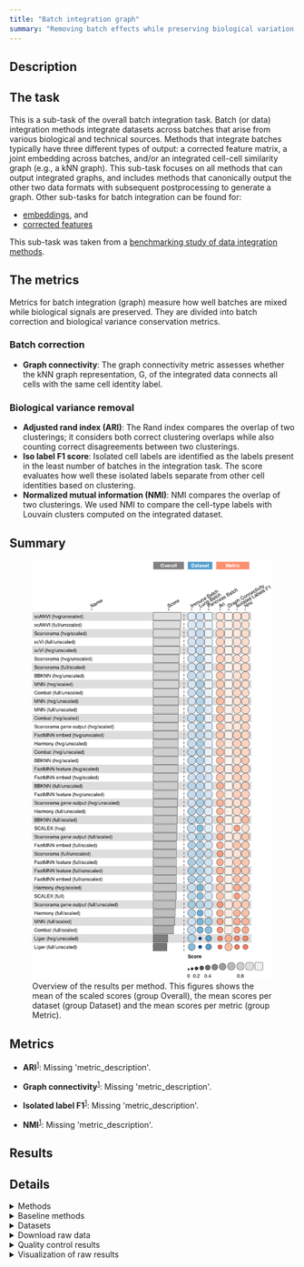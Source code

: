 ```yaml
---
title: "Batch integration graph"
summary: "Removing batch effects while preserving biological variation (graph output)"
---
```


<script src="index_files/libs/htmlwidgets-1.5.4/htmlwidgets.js"></script>
<link href="index_files/libs/datatables-css-0.0.0/datatables-crosstalk.css" rel="stylesheet" />
<script src="index_files/libs/datatables-binding-0.25/datatables.js"></script>
<script src="index_files/libs/jquery-3.6.0/jquery-3.6.0.min.js"></script>
<link href="index_files/libs/dt-core-1.11.3/css/jquery.dataTables.min.css" rel="stylesheet" />
<link href="index_files/libs/dt-core-1.11.3/css/jquery.dataTables.extra.css" rel="stylesheet" />
<script src="index_files/libs/dt-core-1.11.3/js/jquery.dataTables.min.js"></script>
<link href="index_files/libs/dt-ext-select-1.11.3/css/select.dataTables.min.css" rel="stylesheet" />
<script src="index_files/libs/dt-ext-select-1.11.3/js/dataTables.select.min.js"></script>
<link href="index_files/libs/dt-ext-searchpanes-1.11.3/css/searchPanes.dataTables.min.css" rel="stylesheet" />
<script src="index_files/libs/dt-ext-searchpanes-1.11.3/js/dataTables.searchPanes.min.js"></script>
<script src="index_files/libs/jszip-1.11.3/jszip.min.js"></script>
<link href="index_files/libs/dt-ext-buttons-1.11.3/css/buttons.dataTables.min.css" rel="stylesheet" />
<script src="index_files/libs/dt-ext-buttons-1.11.3/js/dataTables.buttons.min.js"></script>
<script src="index_files/libs/dt-ext-buttons-1.11.3/js/buttons.html5.min.js"></script>
<script src="index_files/libs/dt-ext-buttons-1.11.3/js/buttons.colVis.min.js"></script>
<script src="index_files/libs/dt-ext-buttons-1.11.3/js/buttons.print.min.js"></script>
<link href="index_files/libs/crosstalk-1.2.0/css/crosstalk.min.css" rel="stylesheet" />
<script src="index_files/libs/crosstalk-1.2.0/js/crosstalk.min.js"></script>
<script src="index_files/libs/kePrint-0.0.1/kePrint.js"></script>
<link href="index_files/libs/lightable-0.0.1/lightable.css" rel="stylesheet" />


## Description

<!--- TODO: add links --->

## The task

This is a sub-task of the overall batch integration task. Batch (or data) integration
methods integrate datasets across batches that arise from various biological and
technical sources. Methods that integrate batches typically have three different types
of output: a corrected feature matrix, a joint embedding across batches, and/or an
integrated cell-cell similarity graph (e.g., a kNN graph). This sub-task focuses on all
methods that can output integrated graphs, and includes methods that canonically output
the other two data formats with subsequent postprocessing to generate a graph. Other
sub-tasks for batch integration can be found for:

-   [embeddings](../batch_integration_embed/), and
-   [corrected features](../batch_integration_feature/)

This sub-task was taken from a [benchmarking study of data integration
methods](https://openproblems.bio/bibliography#luecken2022benchmarking).

## The metrics

Metrics for batch integration (graph) measure how well batches are mixed while
biological signals are preserved. They are divided into batch correction and biological
variance conservation metrics.

### Batch correction

-   **Graph connectivity**: The graph connectivity metric assesses whether the kNN graph
    representation, G, of the integrated data connects all cells with the same cell identity
    label.

### Biological variance removal

-   **Adjusted rand index (ARI)**: The Rand index compares the overlap of two clusterings;
    it considers both correct clustering overlaps while also counting correct disagreements
    between two clusterings.
-   **Iso label F1 score**: Isolated cell labels are identified as the labels present in
    the least number of batches in the integration task. The score evaluates how well these
    isolated labels separate from other cell identities based on clustering.
-   **Normalized mutual information (NMI)**: NMI compares the overlap of two clusterings.
    We used NMI to compare the cell-type labels with Louvain clusters computed on the
    integrated dataset.

## Summary

<figure>
<img src="index.markdown_strict_files/figure-markdown_strict/summary-1.png" width="745" alt="Overview of the results per method. This figures shows the mean of the scaled scores (group Overall), the mean scores per dataset (group Dataset) and the mean scores per metric (group Metric)." />
<figcaption aria-hidden="true">Overview of the results per method. This figures shows the mean of the scaled scores (group Overall), the mean scores per dataset (group Dataset) and the mean scores per metric (group Metric).</figcaption>
</figure>

## Metrics

-   **ARI**<sup><a href="/bibliography#luecken2022benchmarking" target="_blank">1</a></sup>: Missing 'metric_description'.

<!-- -->

-   **Graph connectivity**<sup><a href="/bibliography#luecken2022benchmarking" target="_blank">1</a></sup>: Missing 'metric_description'.

<!-- -->

-   **Isolated label F1**<sup><a href="/bibliography#luecken2022benchmarking" target="_blank">1</a></sup>: Missing 'metric_description'.

<!-- -->

-   **NMI**<sup><a href="/bibliography#luecken2022benchmarking" target="_blank">1</a></sup>: Missing 'metric_description'.

## Results

<div id="htmlwidget-3da827c32dd52273e7a1" style="width:100%;height:auto;" class="datatables html-widget"></div>
<script type="application/json" data-for="htmlwidget-3da827c32dd52273e7a1">{"x":{"filter":"none","vertical":false,"extensions":["Select","SearchPanes","Buttons"],"caption":"<caption>Results table of the scores per method, dataset and metric (after scaling). Use the filters to make a custom subselection of methods and datasets. The \"Overall mean\" dataset is the mean value across all datasets.<\/caption>","data":[["Scanorama (hvg/unscaled) <sup><a href=\"/bibliography#hie2019efficient\" target=\"_blank\">2<\/a><\/sup>","scANVI (hvg/unscaled) <sup><a href=\"/bibliography#xu2021probabilistic\" target=\"_blank\">3<\/a><\/sup>","Scanorama (hvg/scaled) <sup><a href=\"/bibliography#hie2019efficient\" target=\"_blank\">2<\/a><\/sup>","Combat (hvg/scaled) <sup><a href=\"/bibliography#hansen2012removing\" target=\"_blank\">4<\/a><\/sup>","scANVI (full/unscaled) <sup><a href=\"/bibliography#xu2021probabilistic\" target=\"_blank\">3<\/a><\/sup>","MNN (hvg/scaled) <sup><a href=\"/bibliography#haghverdi2018batch\" target=\"_blank\">5<\/a><\/sup>","scVI (hvg/unscaled) <sup><a href=\"/bibliography#lopez2018deep\" target=\"_blank\">6<\/a><\/sup>","scVI (full/unscaled) <sup><a href=\"/bibliography#lopez2018deep\" target=\"_blank\">6<\/a><\/sup>","Harmony (hvg/unscaled) <sup><a href=\"/bibliography#korsunsky2019fast\" target=\"_blank\">7<\/a><\/sup>","Combat (hvg/unscaled) <sup><a href=\"/bibliography#hansen2012removing\" target=\"_blank\">4<\/a><\/sup>","Combat (full/unscaled) <sup><a href=\"/bibliography#hansen2012removing\" target=\"_blank\">4<\/a><\/sup>","BBKNN (hvg/scaled) <sup><a href=\"/bibliography#polanski2020bbknn\" target=\"_blank\">8<\/a><\/sup>","Scanorama (full/scaled) <sup><a href=\"/bibliography#hie2019efficient\" target=\"_blank\">2<\/a><\/sup>","BBKNN (hvg/unscaled) <sup><a href=\"/bibliography#polanski2020bbknn\" target=\"_blank\">8<\/a><\/sup>","MNN (hvg/unscaled) <sup><a href=\"/bibliography#haghverdi2018batch\" target=\"_blank\">5<\/a><\/sup>","SCALEX (hvg) <sup><a href=\"/bibliography#xiong2021online\" target=\"_blank\">9<\/a><\/sup>","scANVI (hvg/unscaled) <sup><a href=\"/bibliography#xu2021probabilistic\" target=\"_blank\">3<\/a><\/sup>","Harmony (full/unscaled) <sup><a href=\"/bibliography#korsunsky2019fast\" target=\"_blank\">7<\/a><\/sup>","BBKNN (full/unscaled) <sup><a href=\"/bibliography#polanski2020bbknn\" target=\"_blank\">8<\/a><\/sup>","FastMNN feature (hvg/scaled) <sup><a href=\"/bibliography#lun2019fastmnn\" target=\"_blank\">10<\/a><\/sup>","MNN (full/unscaled) <sup><a href=\"/bibliography#haghverdi2018batch\" target=\"_blank\">5<\/a><\/sup>","scANVI (hvg/unscaled) <sup><a href=\"/bibliography#xu2021probabilistic\" target=\"_blank\">3<\/a><\/sup>","Harmony (hvg/scaled) <sup><a href=\"/bibliography#korsunsky2019fast\" target=\"_blank\">7<\/a><\/sup>","BBKNN (full/scaled) <sup><a href=\"/bibliography#polanski2020bbknn\" target=\"_blank\">8<\/a><\/sup>","scANVI (full/unscaled) <sup><a href=\"/bibliography#xu2021probabilistic\" target=\"_blank\">3<\/a><\/sup>","Scanorama gene output (hvg/scaled) <sup><a href=\"/bibliography#hie2019efficient\" target=\"_blank\">2<\/a><\/sup>","Harmony (full/scaled) <sup><a href=\"/bibliography#korsunsky2019fast\" target=\"_blank\">7<\/a><\/sup>","scANVI (full/unscaled) <sup><a href=\"/bibliography#xu2021probabilistic\" target=\"_blank\">3<\/a><\/sup>","FastMNN embed (hvg/unscaled) <sup><a href=\"/bibliography#lun2019fastmnn\" target=\"_blank\">10<\/a><\/sup>","Scanorama (hvg/scaled) <sup><a href=\"/bibliography#hie2019efficient\" target=\"_blank\">2<\/a><\/sup>","SCALEX (full) <sup><a href=\"/bibliography#xiong2021online\" target=\"_blank\">9<\/a><\/sup>","FastMNN embed (full/scaled) <sup><a href=\"/bibliography#lun2019fastmnn\" target=\"_blank\">10<\/a><\/sup>","scVI (full/unscaled) <sup><a href=\"/bibliography#lopez2018deep\" target=\"_blank\">6<\/a><\/sup>","scVI (hvg/unscaled) <sup><a href=\"/bibliography#lopez2018deep\" target=\"_blank\">6<\/a><\/sup>","scANVI (hvg/unscaled) <sup><a href=\"/bibliography#xu2021probabilistic\" target=\"_blank\">3<\/a><\/sup>","scVI (hvg/unscaled) <sup><a href=\"/bibliography#lopez2018deep\" target=\"_blank\">6<\/a><\/sup>","Scanorama (hvg/scaled) <sup><a href=\"/bibliography#hie2019efficient\" target=\"_blank\">2<\/a><\/sup>","FastMNN embed (hvg/scaled) <sup><a href=\"/bibliography#lun2019fastmnn\" target=\"_blank\">10<\/a><\/sup>","MNN (hvg/scaled) <sup><a href=\"/bibliography#haghverdi2018batch\" target=\"_blank\">5<\/a><\/sup>","FastMNN embed (full/unscaled) <sup><a href=\"/bibliography#lun2019fastmnn\" target=\"_blank\">10<\/a><\/sup>","FastMNN feature (hvg/unscaled) <sup><a href=\"/bibliography#lun2019fastmnn\" target=\"_blank\">10<\/a><\/sup>","Scanorama gene output (hvg/unscaled) <sup><a href=\"/bibliography#hie2019efficient\" target=\"_blank\">2<\/a><\/sup>","scANVI (full/unscaled) <sup><a href=\"/bibliography#xu2021probabilistic\" target=\"_blank\">3<\/a><\/sup>","FastMNN feature (full/unscaled) <sup><a href=\"/bibliography#lun2019fastmnn\" target=\"_blank\">10<\/a><\/sup>","scVI (full/unscaled) <sup><a href=\"/bibliography#lopez2018deep\" target=\"_blank\">6<\/a><\/sup>","MNN (full/unscaled) <sup><a href=\"/bibliography#haghverdi2018batch\" target=\"_blank\">5<\/a><\/sup>","Scanorama (full/scaled) <sup><a href=\"/bibliography#hie2019efficient\" target=\"_blank\">2<\/a><\/sup>","Scanorama gene output (hvg/scaled) <sup><a href=\"/bibliography#hie2019efficient\" target=\"_blank\">2<\/a><\/sup>","Scanorama (hvg/unscaled) <sup><a href=\"/bibliography#hie2019efficient\" target=\"_blank\">2<\/a><\/sup>","Scanorama (full/scaled) <sup><a href=\"/bibliography#hie2019efficient\" target=\"_blank\">2<\/a><\/sup>","BBKNN (hvg/unscaled) <sup><a href=\"/bibliography#polanski2020bbknn\" target=\"_blank\">8<\/a><\/sup>","MNN (hvg/scaled) <sup><a href=\"/bibliography#haghverdi2018batch\" target=\"_blank\">5<\/a><\/sup>","FastMNN feature (full/scaled) <sup><a href=\"/bibliography#lun2019fastmnn\" target=\"_blank\">10<\/a><\/sup>","Scanorama (hvg/unscaled) <sup><a href=\"/bibliography#hie2019efficient\" target=\"_blank\">2<\/a><\/sup>","MNN (hvg/unscaled) <sup><a href=\"/bibliography#haghverdi2018batch\" target=\"_blank\">5<\/a><\/sup>","Combat (full/unscaled) <sup><a href=\"/bibliography#hansen2012removing\" target=\"_blank\">4<\/a><\/sup>","MNN (hvg/unscaled) <sup><a href=\"/bibliography#haghverdi2018batch\" target=\"_blank\">5<\/a><\/sup>","Scanorama gene output (full/scaled) <sup><a href=\"/bibliography#hie2019efficient\" target=\"_blank\">2<\/a><\/sup>","MNN (full/scaled) <sup><a href=\"/bibliography#haghverdi2018batch\" target=\"_blank\">5<\/a><\/sup>","MNN (full/unscaled) <sup><a href=\"/bibliography#haghverdi2018batch\" target=\"_blank\">5<\/a><\/sup>","Combat (hvg/scaled) <sup><a href=\"/bibliography#hansen2012removing\" target=\"_blank\">4<\/a><\/sup>","Scanorama gene output (hvg/scaled) <sup><a href=\"/bibliography#hie2019efficient\" target=\"_blank\">2<\/a><\/sup>","Combat (full/unscaled) <sup><a href=\"/bibliography#hansen2012removing\" target=\"_blank\">4<\/a><\/sup>","FastMNN embed (hvg/unscaled) <sup><a href=\"/bibliography#lun2019fastmnn\" target=\"_blank\">10<\/a><\/sup>","Harmony (hvg/unscaled) <sup><a href=\"/bibliography#korsunsky2019fast\" target=\"_blank\">7<\/a><\/sup>","Scanorama gene output (hvg/unscaled) <sup><a href=\"/bibliography#hie2019efficient\" target=\"_blank\">2<\/a><\/sup>","Combat (hvg/unscaled) <sup><a href=\"/bibliography#hansen2012removing\" target=\"_blank\">4<\/a><\/sup>","BBKNN (hvg/scaled) <sup><a href=\"/bibliography#polanski2020bbknn\" target=\"_blank\">8<\/a><\/sup>","FastMNN feature (hvg/scaled) <sup><a href=\"/bibliography#lun2019fastmnn\" target=\"_blank\">10<\/a><\/sup>","FastMNN embed (hvg/scaled) <sup><a href=\"/bibliography#lun2019fastmnn\" target=\"_blank\">10<\/a><\/sup>","FastMNN embed (hvg/unscaled) <sup><a href=\"/bibliography#lun2019fastmnn\" target=\"_blank\">10<\/a><\/sup>","Scanorama (full/unscaled) <sup><a href=\"/bibliography#hie2019efficient\" target=\"_blank\">2<\/a><\/sup>","BBKNN (hvg/unscaled) <sup><a href=\"/bibliography#polanski2020bbknn\" target=\"_blank\">8<\/a><\/sup>","FastMNN embed (hvg/scaled) <sup><a href=\"/bibliography#lun2019fastmnn\" target=\"_blank\">10<\/a><\/sup>","BBKNN (full/unscaled) <sup><a href=\"/bibliography#polanski2020bbknn\" target=\"_blank\">8<\/a><\/sup>","FastMNN feature (hvg/unscaled) <sup><a href=\"/bibliography#lun2019fastmnn\" target=\"_blank\">10<\/a><\/sup>","Scanorama gene output (full/scaled) <sup><a href=\"/bibliography#hie2019efficient\" target=\"_blank\">2<\/a><\/sup>","SCALEX (hvg) <sup><a href=\"/bibliography#xiong2021online\" target=\"_blank\">9<\/a><\/sup>","BBKNN (hvg/unscaled) <sup><a href=\"/bibliography#polanski2020bbknn\" target=\"_blank\">8<\/a><\/sup>","scVI (full/unscaled) <sup><a href=\"/bibliography#lopez2018deep\" target=\"_blank\">6<\/a><\/sup>","Harmony (hvg/scaled) <sup><a href=\"/bibliography#korsunsky2019fast\" target=\"_blank\">7<\/a><\/sup>","Harmony (hvg/unscaled) <sup><a href=\"/bibliography#korsunsky2019fast\" target=\"_blank\">7<\/a><\/sup>","Combat (full/scaled) <sup><a href=\"/bibliography#hansen2012removing\" target=\"_blank\">4<\/a><\/sup>","Scanorama gene output (hvg/unscaled) <sup><a href=\"/bibliography#hie2019efficient\" target=\"_blank\">2<\/a><\/sup>","Scanorama gene output (full/unscaled) <sup><a href=\"/bibliography#hie2019efficient\" target=\"_blank\">2<\/a><\/sup>","Combat (hvg/scaled) <sup><a href=\"/bibliography#hansen2012removing\" target=\"_blank\">4<\/a><\/sup>","Harmony (full/unscaled) <sup><a href=\"/bibliography#korsunsky2019fast\" target=\"_blank\">7<\/a><\/sup>","Scanorama (hvg/scaled) <sup><a href=\"/bibliography#hie2019efficient\" target=\"_blank\">2<\/a><\/sup>","FastMNN feature (hvg/unscaled) <sup><a href=\"/bibliography#lun2019fastmnn\" target=\"_blank\">10<\/a><\/sup>","BBKNN (full/scaled) <sup><a href=\"/bibliography#polanski2020bbknn\" target=\"_blank\">8<\/a><\/sup>","scVI (hvg/unscaled) <sup><a href=\"/bibliography#lopez2018deep\" target=\"_blank\">6<\/a><\/sup>","SCALEX (hvg) <sup><a href=\"/bibliography#xiong2021online\" target=\"_blank\">9<\/a><\/sup>","Scanorama gene output (full/scaled) <sup><a href=\"/bibliography#hie2019efficient\" target=\"_blank\">2<\/a><\/sup>","Combat (hvg/unscaled) <sup><a href=\"/bibliography#hansen2012removing\" target=\"_blank\">4<\/a><\/sup>","FastMNN feature (hvg/scaled) <sup><a href=\"/bibliography#lun2019fastmnn\" target=\"_blank\">10<\/a><\/sup>","BBKNN (hvg/scaled) <sup><a href=\"/bibliography#polanski2020bbknn\" target=\"_blank\">8<\/a><\/sup>","FastMNN embed (hvg/unscaled) <sup><a href=\"/bibliography#lun2019fastmnn\" target=\"_blank\">10<\/a><\/sup>","FastMNN embed (hvg/scaled) <sup><a href=\"/bibliography#lun2019fastmnn\" target=\"_blank\">10<\/a><\/sup>","SCALEX (full) <sup><a href=\"/bibliography#xiong2021online\" target=\"_blank\">9<\/a><\/sup>","FastMNN feature (hvg/unscaled) <sup><a href=\"/bibliography#lun2019fastmnn\" target=\"_blank\">10<\/a><\/sup>","FastMNN feature (hvg/scaled) <sup><a href=\"/bibliography#lun2019fastmnn\" target=\"_blank\">10<\/a><\/sup>","FastMNN embed (full/scaled) <sup><a href=\"/bibliography#lun2019fastmnn\" target=\"_blank\">10<\/a><\/sup>","Scanorama (full/unscaled) <sup><a href=\"/bibliography#hie2019efficient\" target=\"_blank\">2<\/a><\/sup>","FastMNN feature (full/scaled) <sup><a href=\"/bibliography#lun2019fastmnn\" target=\"_blank\">10<\/a><\/sup>","BBKNN (full/unscaled) <sup><a href=\"/bibliography#polanski2020bbknn\" target=\"_blank\">8<\/a><\/sup>","FastMNN feature (full/unscaled) <sup><a href=\"/bibliography#lun2019fastmnn\" target=\"_blank\">10<\/a><\/sup>","FastMNN embed (full/unscaled) <sup><a href=\"/bibliography#lun2019fastmnn\" target=\"_blank\">10<\/a><\/sup>","Harmony (hvg/scaled) <sup><a href=\"/bibliography#korsunsky2019fast\" target=\"_blank\">7<\/a><\/sup>","BBKNN (full/scaled) <sup><a href=\"/bibliography#polanski2020bbknn\" target=\"_blank\">8<\/a><\/sup>","Scanorama (full/unscaled) <sup><a href=\"/bibliography#hie2019efficient\" target=\"_blank\">2<\/a><\/sup>","SCALEX (full) <sup><a href=\"/bibliography#xiong2021online\" target=\"_blank\">9<\/a><\/sup>","Scanorama (full/scaled) <sup><a href=\"/bibliography#hie2019efficient\" target=\"_blank\">2<\/a><\/sup>","BBKNN (full/unscaled) <sup><a href=\"/bibliography#polanski2020bbknn\" target=\"_blank\">8<\/a><\/sup>","Scanorama (hvg/unscaled) <sup><a href=\"/bibliography#hie2019efficient\" target=\"_blank\">2<\/a><\/sup>","MNN (hvg/unscaled) <sup><a href=\"/bibliography#haghverdi2018batch\" target=\"_blank\">5<\/a><\/sup>","Harmony (full/unscaled) <sup><a href=\"/bibliography#korsunsky2019fast\" target=\"_blank\">7<\/a><\/sup>","FastMNN feature (full/scaled) <sup><a href=\"/bibliography#lun2019fastmnn\" target=\"_blank\">10<\/a><\/sup>","BBKNN (hvg/scaled) <sup><a href=\"/bibliography#polanski2020bbknn\" target=\"_blank\">8<\/a><\/sup>","Scanorama gene output (full/unscaled) <sup><a href=\"/bibliography#hie2019efficient\" target=\"_blank\">2<\/a><\/sup>","MNN (full/unscaled) <sup><a href=\"/bibliography#haghverdi2018batch\" target=\"_blank\">5<\/a><\/sup>","Harmony (full/unscaled) <sup><a href=\"/bibliography#korsunsky2019fast\" target=\"_blank\">7<\/a><\/sup>","FastMNN feature (full/unscaled) <sup><a href=\"/bibliography#lun2019fastmnn\" target=\"_blank\">10<\/a><\/sup>","Combat (full/unscaled) <sup><a href=\"/bibliography#hansen2012removing\" target=\"_blank\">4<\/a><\/sup>","Liger (hvg/unscaled) <sup><a href=\"/bibliography#welch2019single\" target=\"_blank\">11<\/a><\/sup>","Scanorama gene output (hvg/scaled) <sup><a href=\"/bibliography#hie2019efficient\" target=\"_blank\">2<\/a><\/sup>","Harmony (full/scaled) <sup><a href=\"/bibliography#korsunsky2019fast\" target=\"_blank\">7<\/a><\/sup>","Scanorama gene output (full/unscaled) <sup><a href=\"/bibliography#hie2019efficient\" target=\"_blank\">2<\/a><\/sup>","Scanorama (full/unscaled) <sup><a href=\"/bibliography#hie2019efficient\" target=\"_blank\">2<\/a><\/sup>","Harmony (full/scaled) <sup><a href=\"/bibliography#korsunsky2019fast\" target=\"_blank\">7<\/a><\/sup>","Combat (hvg/unscaled) <sup><a href=\"/bibliography#hansen2012removing\" target=\"_blank\">4<\/a><\/sup>","Combat (hvg/scaled) <sup><a href=\"/bibliography#hansen2012removing\" target=\"_blank\">4<\/a><\/sup>","FastMNN embed (full/unscaled) <sup><a href=\"/bibliography#lun2019fastmnn\" target=\"_blank\">10<\/a><\/sup>","MNN (hvg/scaled) <sup><a href=\"/bibliography#haghverdi2018batch\" target=\"_blank\">5<\/a><\/sup>","FastMNN embed (full/scaled) <sup><a href=\"/bibliography#lun2019fastmnn\" target=\"_blank\">10<\/a><\/sup>","Scanorama gene output (hvg/unscaled) <sup><a href=\"/bibliography#hie2019efficient\" target=\"_blank\">2<\/a><\/sup>","FastMNN feature (full/scaled) <sup><a href=\"/bibliography#lun2019fastmnn\" target=\"_blank\">10<\/a><\/sup>","BBKNN (full/scaled) <sup><a href=\"/bibliography#polanski2020bbknn\" target=\"_blank\">8<\/a><\/sup>","Scanorama gene output (full/scaled) <sup><a href=\"/bibliography#hie2019efficient\" target=\"_blank\">2<\/a><\/sup>","Harmony (hvg/unscaled) <sup><a href=\"/bibliography#korsunsky2019fast\" target=\"_blank\">7<\/a><\/sup>","FastMNN embed (full/scaled) <sup><a href=\"/bibliography#lun2019fastmnn\" target=\"_blank\">10<\/a><\/sup>","MNN (full/scaled) <sup><a href=\"/bibliography#haghverdi2018batch\" target=\"_blank\">5<\/a><\/sup>","FastMNN embed (full/unscaled) <sup><a href=\"/bibliography#lun2019fastmnn\" target=\"_blank\">10<\/a><\/sup>","FastMNN feature (full/unscaled) <sup><a href=\"/bibliography#lun2019fastmnn\" target=\"_blank\">10<\/a><\/sup>","Scanorama gene output (full/unscaled) <sup><a href=\"/bibliography#hie2019efficient\" target=\"_blank\">2<\/a><\/sup>","MNN (full/scaled) <sup><a href=\"/bibliography#haghverdi2018batch\" target=\"_blank\">5<\/a><\/sup>","Combat (full/scaled) <sup><a href=\"/bibliography#hansen2012removing\" target=\"_blank\">4<\/a><\/sup>","Combat (full/scaled) <sup><a href=\"/bibliography#hansen2012removing\" target=\"_blank\">4<\/a><\/sup>","Liger (full/unscaled) <sup><a href=\"/bibliography#welch2019single\" target=\"_blank\">11<\/a><\/sup>","SCALEX (hvg) <sup><a href=\"/bibliography#xiong2021online\" target=\"_blank\">9<\/a><\/sup>","SCALEX (full) <sup><a href=\"/bibliography#xiong2021online\" target=\"_blank\">9<\/a><\/sup>","MNN (full/scaled) <sup><a href=\"/bibliography#haghverdi2018batch\" target=\"_blank\">5<\/a><\/sup>","Harmony (hvg/scaled) <sup><a href=\"/bibliography#korsunsky2019fast\" target=\"_blank\">7<\/a><\/sup>","Combat (full/scaled) <sup><a href=\"/bibliography#hansen2012removing\" target=\"_blank\">4<\/a><\/sup>","Harmony (full/scaled) <sup><a href=\"/bibliography#korsunsky2019fast\" target=\"_blank\">7<\/a><\/sup>","Liger (hvg/unscaled) <sup><a href=\"/bibliography#welch2019single\" target=\"_blank\">11<\/a><\/sup>","Liger (full/unscaled) <sup><a href=\"/bibliography#welch2019single\" target=\"_blank\">11<\/a><\/sup>","Liger (hvg/unscaled) <sup><a href=\"/bibliography#welch2019single\" target=\"_blank\">11<\/a><\/sup>","Liger (full/unscaled) <sup><a href=\"/bibliography#welch2019single\" target=\"_blank\">11<\/a><\/sup>","Liger (full/unscaled) <sup><a href=\"/bibliography#welch2019single\" target=\"_blank\">11<\/a><\/sup>","Liger (hvg/unscaled) <sup><a href=\"/bibliography#welch2019single\" target=\"_blank\">11<\/a><\/sup>"],["Pancreas (by batch) <sup><a href=\"/bibliography#luecken2022benchmarking\" target=\"_blank\">1<\/a><\/sup>","Pancreas (by batch) <sup><a href=\"/bibliography#luecken2022benchmarking\" target=\"_blank\">1<\/a><\/sup>","Pancreas (by batch) <sup><a href=\"/bibliography#luecken2022benchmarking\" target=\"_blank\">1<\/a><\/sup>","Pancreas (by batch) <sup><a href=\"/bibliography#luecken2022benchmarking\" target=\"_blank\">1<\/a><\/sup>","Pancreas (by batch) <sup><a href=\"/bibliography#luecken2022benchmarking\" target=\"_blank\">1<\/a><\/sup>","Pancreas (by batch) <sup><a href=\"/bibliography#luecken2022benchmarking\" target=\"_blank\">1<\/a><\/sup>","Pancreas (by batch) <sup><a href=\"/bibliography#luecken2022benchmarking\" target=\"_blank\">1<\/a><\/sup>","Pancreas (by batch) <sup><a href=\"/bibliography#luecken2022benchmarking\" target=\"_blank\">1<\/a><\/sup>","Pancreas (by batch) <sup><a href=\"/bibliography#luecken2022benchmarking\" target=\"_blank\">1<\/a><\/sup>","Pancreas (by batch) <sup><a href=\"/bibliography#luecken2022benchmarking\" target=\"_blank\">1<\/a><\/sup>","Pancreas (by batch) <sup><a href=\"/bibliography#luecken2022benchmarking\" target=\"_blank\">1<\/a><\/sup>","Pancreas (by batch) <sup><a href=\"/bibliography#luecken2022benchmarking\" target=\"_blank\">1<\/a><\/sup>","Pancreas (by batch) <sup><a href=\"/bibliography#luecken2022benchmarking\" target=\"_blank\">1<\/a><\/sup>","Pancreas (by batch) <sup><a href=\"/bibliography#luecken2022benchmarking\" target=\"_blank\">1<\/a><\/sup>","Pancreas (by batch) <sup><a href=\"/bibliography#luecken2022benchmarking\" target=\"_blank\">1<\/a><\/sup>","Pancreas (by batch) <sup><a href=\"/bibliography#luecken2022benchmarking\" target=\"_blank\">1<\/a><\/sup>","Overall mean","Pancreas (by batch) <sup><a href=\"/bibliography#luecken2022benchmarking\" target=\"_blank\">1<\/a><\/sup>","Pancreas (by batch) <sup><a href=\"/bibliography#luecken2022benchmarking\" target=\"_blank\">1<\/a><\/sup>","Pancreas (by batch) <sup><a href=\"/bibliography#luecken2022benchmarking\" target=\"_blank\">1<\/a><\/sup>","Pancreas (by batch) <sup><a href=\"/bibliography#luecken2022benchmarking\" target=\"_blank\">1<\/a><\/sup>","Immune (by batch) <sup><a href=\"/bibliography#luecken2022benchmarking\" target=\"_blank\">1<\/a><\/sup>","Pancreas (by batch) <sup><a href=\"/bibliography#luecken2022benchmarking\" target=\"_blank\">1<\/a><\/sup>","Pancreas (by batch) <sup><a href=\"/bibliography#luecken2022benchmarking\" target=\"_blank\">1<\/a><\/sup>","Overall mean","Pancreas (by batch) <sup><a href=\"/bibliography#luecken2022benchmarking\" target=\"_blank\">1<\/a><\/sup>","Pancreas (by batch) <sup><a href=\"/bibliography#luecken2022benchmarking\" target=\"_blank\">1<\/a><\/sup>","Immune (by batch) <sup><a href=\"/bibliography#luecken2022benchmarking\" target=\"_blank\">1<\/a><\/sup>","Pancreas (by batch) <sup><a href=\"/bibliography#luecken2022benchmarking\" target=\"_blank\">1<\/a><\/sup>","Overall mean","Pancreas (by batch) <sup><a href=\"/bibliography#luecken2022benchmarking\" target=\"_blank\">1<\/a><\/sup>","Pancreas (by batch) <sup><a href=\"/bibliography#luecken2022benchmarking\" target=\"_blank\">1<\/a><\/sup>","Overall mean","Overall mean","Lung (Viera Braga et al.) <sup><a href=\"/bibliography#luecken2022benchmarking\" target=\"_blank\">1<\/a><\/sup>","Immune (by batch) <sup><a href=\"/bibliography#luecken2022benchmarking\" target=\"_blank\">1<\/a><\/sup>","Immune (by batch) <sup><a href=\"/bibliography#luecken2022benchmarking\" target=\"_blank\">1<\/a><\/sup>","Pancreas (by batch) <sup><a href=\"/bibliography#luecken2022benchmarking\" target=\"_blank\">1<\/a><\/sup>","Immune (by batch) <sup><a href=\"/bibliography#luecken2022benchmarking\" target=\"_blank\">1<\/a><\/sup>","Pancreas (by batch) <sup><a href=\"/bibliography#luecken2022benchmarking\" target=\"_blank\">1<\/a><\/sup>","Pancreas (by batch) <sup><a href=\"/bibliography#luecken2022benchmarking\" target=\"_blank\">1<\/a><\/sup>","Pancreas (by batch) <sup><a href=\"/bibliography#luecken2022benchmarking\" target=\"_blank\">1<\/a><\/sup>","Lung (Viera Braga et al.) <sup><a href=\"/bibliography#luecken2022benchmarking\" target=\"_blank\">1<\/a><\/sup>","Pancreas (by batch) <sup><a href=\"/bibliography#luecken2022benchmarking\" target=\"_blank\">1<\/a><\/sup>","Immune (by batch) <sup><a href=\"/bibliography#luecken2022benchmarking\" target=\"_blank\">1<\/a><\/sup>","Immune (by batch) <sup><a href=\"/bibliography#luecken2022benchmarking\" target=\"_blank\">1<\/a><\/sup>","Immune (by batch) <sup><a href=\"/bibliography#luecken2022benchmarking\" target=\"_blank\">1<\/a><\/sup>","Immune (by batch) <sup><a href=\"/bibliography#luecken2022benchmarking\" target=\"_blank\">1<\/a><\/sup>","Overall mean","Overall mean","Overall mean","Overall mean","Pancreas (by batch) <sup><a href=\"/bibliography#luecken2022benchmarking\" target=\"_blank\">1<\/a><\/sup>","Immune (by batch) <sup><a href=\"/bibliography#luecken2022benchmarking\" target=\"_blank\">1<\/a><\/sup>","Immune (by batch) <sup><a href=\"/bibliography#luecken2022benchmarking\" target=\"_blank\">1<\/a><\/sup>","Overall mean","Overall mean","Pancreas (by batch) <sup><a href=\"/bibliography#luecken2022benchmarking\" target=\"_blank\">1<\/a><\/sup>","Immune (by batch) <sup><a href=\"/bibliography#luecken2022benchmarking\" target=\"_blank\">1<\/a><\/sup>","Overall mean","Overall mean","Overall mean","Immune (by batch) <sup><a href=\"/bibliography#luecken2022benchmarking\" target=\"_blank\">1<\/a><\/sup>","Overall mean","Overall mean","Immune (by batch) <sup><a href=\"/bibliography#luecken2022benchmarking\" target=\"_blank\">1<\/a><\/sup>","Overall mean","Overall mean","Overall mean","Overall mean","Immune (by batch) <sup><a href=\"/bibliography#luecken2022benchmarking\" target=\"_blank\">1<\/a><\/sup>","Pancreas (by batch) <sup><a href=\"/bibliography#luecken2022benchmarking\" target=\"_blank\">1<\/a><\/sup>","Lung (Viera Braga et al.) <sup><a href=\"/bibliography#luecken2022benchmarking\" target=\"_blank\">1<\/a><\/sup>","Immune (by batch) <sup><a href=\"/bibliography#luecken2022benchmarking\" target=\"_blank\">1<\/a><\/sup>","Overall mean","Overall mean","Immune (by batch) <sup><a href=\"/bibliography#luecken2022benchmarking\" target=\"_blank\">1<\/a><\/sup>","Immune (by batch) <sup><a href=\"/bibliography#luecken2022benchmarking\" target=\"_blank\">1<\/a><\/sup>","Immune (by batch) <sup><a href=\"/bibliography#luecken2022benchmarking\" target=\"_blank\">1<\/a><\/sup>","Lung (Viera Braga et al.) <sup><a href=\"/bibliography#luecken2022benchmarking\" target=\"_blank\">1<\/a><\/sup>","Immune (by batch) <sup><a href=\"/bibliography#luecken2022benchmarking\" target=\"_blank\">1<\/a><\/sup>","Immune (by batch) <sup><a href=\"/bibliography#luecken2022benchmarking\" target=\"_blank\">1<\/a><\/sup>","Immune (by batch) <sup><a href=\"/bibliography#luecken2022benchmarking\" target=\"_blank\">1<\/a><\/sup>","Overall mean","Pancreas (by batch) <sup><a href=\"/bibliography#luecken2022benchmarking\" target=\"_blank\">1<\/a><\/sup>","Immune (by batch) <sup><a href=\"/bibliography#luecken2022benchmarking\" target=\"_blank\">1<\/a><\/sup>","Overall mean","Lung (Viera Braga et al.) <sup><a href=\"/bibliography#luecken2022benchmarking\" target=\"_blank\">1<\/a><\/sup>","Immune (by batch) <sup><a href=\"/bibliography#luecken2022benchmarking\" target=\"_blank\">1<\/a><\/sup>","Overall mean","Lung (Viera Braga et al.) <sup><a href=\"/bibliography#luecken2022benchmarking\" target=\"_blank\">1<\/a><\/sup>","Overall mean","Overall mean","Immune (by batch) <sup><a href=\"/bibliography#luecken2022benchmarking\" target=\"_blank\">1<\/a><\/sup>","Immune (by batch) <sup><a href=\"/bibliography#luecken2022benchmarking\" target=\"_blank\">1<\/a><\/sup>","Immune (by batch) <sup><a href=\"/bibliography#luecken2022benchmarking\" target=\"_blank\">1<\/a><\/sup>","Lung (Viera Braga et al.) <sup><a href=\"/bibliography#luecken2022benchmarking\" target=\"_blank\">1<\/a><\/sup>","Lung (Viera Braga et al.) <sup><a href=\"/bibliography#luecken2022benchmarking\" target=\"_blank\">1<\/a><\/sup>","Immune (by batch) <sup><a href=\"/bibliography#luecken2022benchmarking\" target=\"_blank\">1<\/a><\/sup>","Lung (Viera Braga et al.) <sup><a href=\"/bibliography#luecken2022benchmarking\" target=\"_blank\">1<\/a><\/sup>","Lung (Viera Braga et al.) <sup><a href=\"/bibliography#luecken2022benchmarking\" target=\"_blank\">1<\/a><\/sup>","Overall mean","Overall mean","Overall mean","Lung (Viera Braga et al.) <sup><a href=\"/bibliography#luecken2022benchmarking\" target=\"_blank\">1<\/a><\/sup>","Overall mean","Overall mean","Overall mean","Immune (by batch) <sup><a href=\"/bibliography#luecken2022benchmarking\" target=\"_blank\">1<\/a><\/sup>","Immune (by batch) <sup><a href=\"/bibliography#luecken2022benchmarking\" target=\"_blank\">1<\/a><\/sup>","Overall mean","Lung (Viera Braga et al.) <sup><a href=\"/bibliography#luecken2022benchmarking\" target=\"_blank\">1<\/a><\/sup>","Immune (by batch) <sup><a href=\"/bibliography#luecken2022benchmarking\" target=\"_blank\">1<\/a><\/sup>","Lung (Viera Braga et al.) <sup><a href=\"/bibliography#luecken2022benchmarking\" target=\"_blank\">1<\/a><\/sup>","Lung (Viera Braga et al.) <sup><a href=\"/bibliography#luecken2022benchmarking\" target=\"_blank\">1<\/a><\/sup>","Immune (by batch) <sup><a href=\"/bibliography#luecken2022benchmarking\" target=\"_blank\">1<\/a><\/sup>","Lung (Viera Braga et al.) <sup><a href=\"/bibliography#luecken2022benchmarking\" target=\"_blank\">1<\/a><\/sup>","Lung (Viera Braga et al.) <sup><a href=\"/bibliography#luecken2022benchmarking\" target=\"_blank\">1<\/a><\/sup>","Overall mean","Lung (Viera Braga et al.) <sup><a href=\"/bibliography#luecken2022benchmarking\" target=\"_blank\">1<\/a><\/sup>","Lung (Viera Braga et al.) <sup><a href=\"/bibliography#luecken2022benchmarking\" target=\"_blank\">1<\/a><\/sup>","Lung (Viera Braga et al.) <sup><a href=\"/bibliography#luecken2022benchmarking\" target=\"_blank\">1<\/a><\/sup>","Lung (Viera Braga et al.) <sup><a href=\"/bibliography#luecken2022benchmarking\" target=\"_blank\">1<\/a><\/sup>","Immune (by batch) <sup><a href=\"/bibliography#luecken2022benchmarking\" target=\"_blank\">1<\/a><\/sup>","Lung (Viera Braga et al.) <sup><a href=\"/bibliography#luecken2022benchmarking\" target=\"_blank\">1<\/a><\/sup>","Immune (by batch) <sup><a href=\"/bibliography#luecken2022benchmarking\" target=\"_blank\">1<\/a><\/sup>","Lung (Viera Braga et al.) <sup><a href=\"/bibliography#luecken2022benchmarking\" target=\"_blank\">1<\/a><\/sup>","Lung (Viera Braga et al.) <sup><a href=\"/bibliography#luecken2022benchmarking\" target=\"_blank\">1<\/a><\/sup>","Overall mean","Lung (Viera Braga et al.) <sup><a href=\"/bibliography#luecken2022benchmarking\" target=\"_blank\">1<\/a><\/sup>","Lung (Viera Braga et al.) <sup><a href=\"/bibliography#luecken2022benchmarking\" target=\"_blank\">1<\/a><\/sup>","Immune (by batch) <sup><a href=\"/bibliography#luecken2022benchmarking\" target=\"_blank\">1<\/a><\/sup>","Lung (Viera Braga et al.) <sup><a href=\"/bibliography#luecken2022benchmarking\" target=\"_blank\">1<\/a><\/sup>","Immune (by batch) <sup><a href=\"/bibliography#luecken2022benchmarking\" target=\"_blank\">1<\/a><\/sup>","Lung (Viera Braga et al.) <sup><a href=\"/bibliography#luecken2022benchmarking\" target=\"_blank\">1<\/a><\/sup>","Immune (by batch) <sup><a href=\"/bibliography#luecken2022benchmarking\" target=\"_blank\">1<\/a><\/sup>","Lung (Viera Braga et al.) <sup><a href=\"/bibliography#luecken2022benchmarking\" target=\"_blank\">1<\/a><\/sup>","Lung (Viera Braga et al.) <sup><a href=\"/bibliography#luecken2022benchmarking\" target=\"_blank\">1<\/a><\/sup>","Lung (Viera Braga et al.) <sup><a href=\"/bibliography#luecken2022benchmarking\" target=\"_blank\">1<\/a><\/sup>","Lung (Viera Braga et al.) <sup><a href=\"/bibliography#luecken2022benchmarking\" target=\"_blank\">1<\/a><\/sup>","Overall mean","Lung (Viera Braga et al.) <sup><a href=\"/bibliography#luecken2022benchmarking\" target=\"_blank\">1<\/a><\/sup>","Immune (by batch) <sup><a href=\"/bibliography#luecken2022benchmarking\" target=\"_blank\">1<\/a><\/sup>","Immune (by batch) <sup><a href=\"/bibliography#luecken2022benchmarking\" target=\"_blank\">1<\/a><\/sup>","Pancreas (by batch) <sup><a href=\"/bibliography#luecken2022benchmarking\" target=\"_blank\">1<\/a><\/sup>","Overall mean","Pancreas (by batch) <sup><a href=\"/bibliography#luecken2022benchmarking\" target=\"_blank\">1<\/a><\/sup>","Immune (by batch) <sup><a href=\"/bibliography#luecken2022benchmarking\" target=\"_blank\">1<\/a><\/sup>","Lung (Viera Braga et al.) <sup><a href=\"/bibliography#luecken2022benchmarking\" target=\"_blank\">1<\/a><\/sup>","Lung (Viera Braga et al.) <sup><a href=\"/bibliography#luecken2022benchmarking\" target=\"_blank\">1<\/a><\/sup>","Lung (Viera Braga et al.) <sup><a href=\"/bibliography#luecken2022benchmarking\" target=\"_blank\">1<\/a><\/sup>","Lung (Viera Braga et al.) <sup><a href=\"/bibliography#luecken2022benchmarking\" target=\"_blank\">1<\/a><\/sup>","Lung (Viera Braga et al.) <sup><a href=\"/bibliography#luecken2022benchmarking\" target=\"_blank\">1<\/a><\/sup>","Lung (Viera Braga et al.) <sup><a href=\"/bibliography#luecken2022benchmarking\" target=\"_blank\">1<\/a><\/sup>","Pancreas (by batch) <sup><a href=\"/bibliography#luecken2022benchmarking\" target=\"_blank\">1<\/a><\/sup>","Pancreas (by batch) <sup><a href=\"/bibliography#luecken2022benchmarking\" target=\"_blank\">1<\/a><\/sup>","Overall mean","Overall mean","Lung (Viera Braga et al.) <sup><a href=\"/bibliography#luecken2022benchmarking\" target=\"_blank\">1<\/a><\/sup>","Lung (Viera Braga et al.) <sup><a href=\"/bibliography#luecken2022benchmarking\" target=\"_blank\">1<\/a><\/sup>"],[0.958757488377643,0.956213244319149,0.95429371124834,0.953781944611734,0.951341758950686,0.951204209932724,0.950288910257055,0.948061524598969,0.944328685012453,0.942801890394466,0.936088311567825,0.929600888392347,0.929417118003458,0.920912186373472,0.911825422787803,0.910688535416708,0.902468255762189,0.900689342394024,0.900016160431544,0.896523337663891,0.893860768656033,0.89229209998545,0.890892071366823,0.889670560873021,0.887932444719785,0.887850530400754,0.883336666418108,0.866879910818434,0.866454813433752,0.865171142106532,0.864906662390007,0.863549928428802,0.861733038677038,0.861484425529319,0.858899422981968,0.858090321496605,0.855909508256597,0.852997936284004,0.851956814949014,0.85190245320203,0.851431051149098,0.847546628939928,0.845575664390234,0.84429502771688,0.844260761119875,0.842279516862406,0.84181575771124,0.841243679469078,0.84095926870173,0.839644427597884,0.839120453027187,0.838138513025088,0.834875987549656,0.830294040580936,0.828530347438096,0.825278783625824,0.82441005475909,0.822426957749053,0.82232805141433,0.82080359725987,0.817919572296425,0.816829851521349,0.814903722978886,0.811902553290573,0.810455067357964,0.810132169289397,0.809739233526477,0.808510348209787,0.80810251466437,0.806326986723549,0.804288359056183,0.803130772244009,0.801470760903551,0.801033035656109,0.79964228892264,0.799087706192369,0.796727210304543,0.796180217436641,0.794978411804537,0.79287683031227,0.792339223423273,0.790309384311371,0.789898387724533,0.788781045887159,0.786898213802894,0.785962851692689,0.785812756550133,0.785310206814658,0.783718708038357,0.780395402460934,0.776074044834297,0.774267651312998,0.772360798700239,0.771401246626964,0.76755975584309,0.766247875849095,0.764964487381783,0.764949988230533,0.764116979234278,0.762113359389651,0.760224450486129,0.756668029739382,0.756364574865417,0.75599349932766,0.755902399169577,0.754054331773944,0.753302943362212,0.753109521247509,0.752491044434101,0.749688590417526,0.748183453793476,0.747700407078953,0.743008307166799,0.73382627714661,0.732874394051372,0.731162417194626,0.731004792395438,0.72968228038792,0.728594259598453,0.72627050626117,0.725586510061748,0.725184216364851,0.72484431633076,0.722501362820465,0.721395344694216,0.717493472352429,0.717484579707936,0.716274361934716,0.715761863319289,0.715014563558001,0.714013920584853,0.712400710931646,0.711254514193525,0.710046036335129,0.708664339432152,0.702099718037887,0.699024602075682,0.697928228047121,0.696727132750068,0.696408124454216,0.69565274149988,0.695605665952958,0.692683751240101,0.681399985284529,0.678025290252085,0.662112718365579,0.629244075262686,0.619046696865314,0.615934201085646,0.615526719756143,0.586604882833226,0.57609726895243,0.567195692109518,0.54645545118733,0.513728084115955,0.502178231446381,0.472323194345714,0.443011090061132,0.207808341871702,0.180740136100722],[0.957798980946152,0.953712336732752,0.951330404266517,0.947568324712799,0.948532621903516,0.944677193139033,0.946512973979787,0.944760619017823,0.944442015057048,0.944375397660184,0.948296643860005,0.915640584864964,0.905463920780188,0.946822274548619,0.847392232427807,0.942029919048551,0.87006402860303,0.914542103622205,0.911026906803194,0.926664120882014,0.841009604073809,0.884764221928954,0.905911521861838,0.83420837272783,0.84402054831647,0.771404909756939,0.825178868114838,0.879074827525321,0.841285689139113,0.767796822688042,0.918531140000329,0.881152996249669,0.775710582506858,0.7780357541664,0.771715527147382,0.815338264327475,0.785931028671991,0.793362909421918,0.779307143968901,0.88404289464062,0.792786603871669,0.658338564342456,0.704454195520573,0.892236558845301,0.79338814508465,0.752052759900922,0.744556399902598,0.807479156900098,0.758769221371095,0.703392250984548,0.730911978333337,0.748264522283153,0.871181712418211,0.783450259492897,0.704868433597163,0.734318520589867,0.677998175510683,0.654040156810918,0.716755495263185,0.694994902813937,0.69076472580933,0.68763245150635,0.749099424765193,0.736901427932647,0.735830268397129,0.731252992893501,0.675374324973556,0.666414177250905,0.745556672184516,0.724123396420335,0.746496062760163,0.60100346769208,0.627489179374828,0.755155358295814,0.633440888273952,0.705041373153531,0.697810202676682,0.733238122296903,0.618424481076565,0.5889829834181,0.731077117383595,0.746134904669652,0.703638180968086,0.639709013976189,0.609380410569739,0.659298294825376,0.639615280023531,0.566129035125618,0.695568594397625,0.611018684940274,0.572256024191937,0.758911150735868,0.59484343591879,0.627574375592699,0.692182618998392,0.608706580098025,0.622922531898665,0.623851921543273,0.604434511322317,0.6267689211913,0.617823276673144,0.621487041128054,0.526118708668576,0.607654738652033,0.468902745621031,0.644468132422152,0.622947222195147,0.706676664609365,0.573133119703964,0.51304529021192,0.701334891037633,0.460156432270857,0.520393012397631,0.535058423674237,0.48173386050708,0.561766552421004,0.470759388941626,0.474895366789725,0.526531289095968,0.491922344467082,0.442537184027384,0.479871760779569,0.505559493144405,0.695101883163039,0.484013287862011,0.595170680700099,0.528045085570683,0.464307368101728,0.606803791936913,0.454173201667784,0.465427557889816,0.501892784703493,0.520809229741524,0.493259509357381,0.52953548469261,0.481023114596263,0.425714562389029,0.43267994826877,0.516913885464686,0.490048617777113,0.550184693043055,0.482905987241329,0.561296077641586,0.442168371147481,0.516760402520689,0.519044249694145,0.392143009641813,0.506411084804207,0.60146541086215,0.581039021790254,0.417038181345291,0.483041354582661,0.461351558472535,0.400061826995801,0.375664128841768,0.3649508101013,0.385966765867286,0.307619211780811,0.0514957404369253,0.0871342855970504],[0.993849901775666,0.995419503997162,0.993057589705711,0.994049873026592,0.995116357164819,0.993120918609613,0.993403861775709,0.995871018046504,0.990577611269612,0.993773400532229,0.992095544019446,0.997339468146504,0.990777481998013,0.99570446920843,0.994132500432869,0.993187448123931,0.986772596143625,0.989572324931212,0.994610360536406,0.939766331268002,0.986107367835291,0.978408560389288,0.982175609002065,0.994784920661714,0.987143393913821,0.988207896602584,0.983430031413642,0.983960040164638,0.939111341161265,0.97193359462647,0.987702201025027,0.948338610303453,0.985392265760404,0.986045578841919,0.986489724044424,0.983686346697431,0.973771406097076,0.942111734423093,0.972149140827084,0.948360323903249,0.939402968237177,0.982942179941736,0.982353784412007,0.950499155033088,0.978668665269987,0.976906056834334,0.987311898242677,0.929479671137851,0.939424559412859,0.975206944055043,0.988703101290157,0.980179186614745,0.952921282381708,0.897255603046086,0.99053835978313,0.96917553267502,0.991029159494181,0.973446084733716,0.96018998224732,0.982842399500755,0.968090397721078,0.922908798906234,0.934251083857967,0.956188535522911,0.951902763897108,0.891151077456339,0.974444368179966,0.990825344016234,0.956168099884674,0.955736240363835,0.955330172032244,0.987168425357284,0.992306945733289,0.951403939441366,0.991326688151652,0.95617480958485,0.939676256035859,0.962291784674696,0.978097888928751,0.981637113964721,0.935290871698518,0.93441921697002,0.975403954068171,0.895924770926542,0.989570457408733,0.929435626401524,0.957208985356564,0.948971788076624,0.955190533156707,0.984864628286361,0.981046528052616,0.96823748636524,0.927128858020993,0.947603317127857,0.955191046999087,0.985441267744418,0.974124093375224,0.973693047227046,0.95548140591078,0.973930927360665,0.973546921386933,0.954876912670035,0.908847288939918,0.953299509443213,0.989403303171738,0.952276158829613,0.955875738710355,0.938347407540583,0.971734682385727,0.922812616815139,0.970109773514329,0.947531451924441,0.989966400746812,0.927168173416825,0.988416618266544,0.949412782334987,0.971606013288965,0.98969529615778,0.888824458974361,0.98551377383264,0.932641848803492,0.971625858302742,0.981179970147647,0.866528258692193,0.851038828978266,0.875303145929384,0.908212266768373,0.816560824647332,0.924422451297393,0.981956386879812,0.980785693735119,0.946639701613774,0.975267500407539,0.945881125843123,0.813681055381549,0.935371232658965,0.988074281811641,0.868264233293403,0.930711463451692,0.970411001863529,0.97026151029692,0.972627190614042,0.934703463153009,0.768690652745978,0.977753016164099,0.95488682583398,0.930569808958774,0.873624168669209,0.949233226297092,0.967145713607181,0.972841532479339,0.897575741921167,0.958686714474994,0.914534176549153,0.690553718382458,0.708254679023933,0.631264322157746,0.678195013671926,0.452706193322637,0.336710989398587],[0.951469594694978,0.951473426663615,0.950160275678938,0.955057736034122,0.941021889979566,0.95283379368398,0.946599366267345,0.938795207063226,0.925109362209911,0.924198191573194,0.885216741476706,0.942888456984248,0.95291485728858,0.836962630076159,0.926411853353381,0.800505249626141,0.884856217218704,0.827757521416403,0.83939318902555,0.844569738325585,0.880912128311705,0.854165155645475,0.802989363860151,0.952317210695646,0.866536129498877,0.947795005382919,0.915610983246563,0.764673923044901,0.84439010786041,0.896148260068843,0.689840316366647,0.794496491149986,0.867582009428572,0.862000441290391,0.848930069347022,0.831218389205609,0.840321016444349,0.846333539523244,0.84862918651552,0.741787342099187,0.843734114358352,0.916632581982267,0.893912575472163,0.692881138997807,0.811799644612078,0.833325720220869,0.841110176959526,0.826492570383776,0.830620126988118,0.887310698461102,0.848498347647236,0.808741892223729,0.695832122447095,0.812051249227721,0.828381603634668,0.792179892914543,0.826331989336426,0.91563919824663,0.834457458323065,0.806092530943619,0.818934148969614,0.876930860919711,0.784949146940817,0.768253040966786,0.769863521383616,0.83807803970682,0.803769243684029,0.855567191000153,0.745705305424106,0.758532268593032,0.72582865387165,0.849291257347487,0.867904214396649,0.696193947398142,0.832369755045377,0.761931447700932,0.803552593143185,0.718323963099301,0.8406281984689,0.852151176610411,0.745587362233996,0.71610339341594,0.733962983257277,0.841537628653832,0.78637696110464,0.802443315253372,0.79512219572501,0.897963488083242,0.724758272060292,0.866449102253522,0.808183568398219,0.55159842106393,0.849475466791613,0.770366408382064,0.663295382273986,0.773399293382174,0.734540361168298,0.733069318857711,0.763093124814939,0.717301956684151,0.729250795672746,0.720854039870962,0.856890381149641,0.74325154373512,0.881611827765532,0.692401094397306,0.702038519149036,0.615522510570536,0.807476689021432,0.85558679810595,0.54166001006663,0.8679070611352,0.77610424834505,0.728339537041655,0.724202511021228,0.69787589820516,0.784692966411379,0.850413822634035,0.768349099153929,0.704039744298283,0.859733167553467,0.751566880379496,0.706373790326106,0.585848364579499,0.856505006992436,0.682906251949391,0.712620526587569,0.865793087995485,0.637965438718884,0.716743131096829,0.699301395621348,0.733517967320754,0.624762696471686,0.735536219774624,0.769902264272411,0.749229542346885,0.839553407043488,0.829234608985025,0.668377808524998,0.632529408688275,0.613468795530924,0.630810248027167,0.632755263814614,0.806049809769578,0.676906936109749,0.560125357915681,0.727631899812492,0.436685354823058,0.135966050466348,0.172046589018303,0.329041992159959,0.297990805617462,0.218781190677273,0.315379080960697,0.61263486644143,0.576449757574957,0.433410629639382,0.38293962756359,0.135683770292755,0.101748657897215],[0.931911476093777,0.924247709883067,0.922626575342194,0.918451844673423,0.920696166754842,0.914184934298269,0.914639439005379,0.912819254268323,0.917185751513241,0.908860571812258,0.918744316915144,0.862535043573671,0.868512211947052,0.904159371660682,0.879365104937155,0.907031524868208,0.868180181083398,0.870885419606276,0.855034185361027,0.875093160179963,0.867413974403329,0.851830461978083,0.872491790743237,0.777371739406891,0.854029707149971,0.843994309860573,0.809126782897388,0.839810852538875,0.84103211557422,0.824805891042773,0.863552992168024,0.8302116160121,0.818247297012318,0.819855927818565,0.828462371389043,0.802118285755903,0.823614581812973,0.830183561767762,0.807741788484552,0.833419252165066,0.829800518129195,0.832273189493252,0.801582102156195,0.841563257991326,0.793186589512784,0.8068335304935,0.79428455574016,0.801523319454585,0.835023167034848,0.792667816890842,0.788368384838018,0.815368450978725,0.819568832951609,0.828419050557042,0.790332992737423,0.805441188323864,0.802280894695071,0.746582391204946,0.777909269823748,0.799284555781169,0.793889016685678,0.779847294753103,0.791315236351566,0.786267208739948,0.784223715754002,0.780046567100928,0.785368997268358,0.721234680571858,0.784979981164183,0.786916041516993,0.789498547560677,0.775059938579186,0.718182704109439,0.801378897489113,0.741431824219579,0.773203194330162,0.745869789362446,0.770866999675664,0.742763078743934,0.748736047255848,0.757401542376983,0.764580022189871,0.746588432604598,0.777952769992072,0.762265026128466,0.752674170290483,0.751304565095426,0.72817651597315,0.759357432538802,0.65924919436358,0.742810058694414,0.818323547086955,0.71799543406956,0.740060885405236,0.759569975100894,0.697444362171762,0.728270963084946,0.729185665294104,0.733458874889076,0.730451632322489,0.720276808211692,0.729454125288478,0.733601920703533,0.719768205480276,0.683691720120007,0.727071941446706,0.732350293394309,0.751891502269551,0.65761968662528,0.707309656537094,0.779629140555312,0.715206682985313,0.685569567177702,0.744738974453725,0.737144586410636,0.715594435817353,0.696960800939782,0.603724635970139,0.730672191169556,0.723606162446677,0.667433839862647,0.697672365997597,0.706264011704883,0.742526944847128,0.694024254944151,0.71659381083084,0.72106043990512,0.71843616699432,0.693855771323966,0.70718553458758,0.710541035093129,0.667552390088563,0.724178630153353,0.665507290365385,0.721538553382036,0.642774982549436,0.542756157058569,0.661534121641287,0.670905373558895,0.692643469487948,0.648695967128621,0.696079237929296,0.641980200351196,0.708691107475081,0.540680806213801,0.614394440018511,0.466631582637664,0.659466179164781,0.777072116716992,0.741875554608836,0.627497825348315,0.625781173688432,0.629963304813269,0.555846720243669,0.376059622798165,0.359057679085333,0.438651059718442,0.403290507228201,0.19134766343449,0.197366611510035],[1459,4163,1699,1640,18426,2258,4240,10569,1290,1550,1471,1340,6211,1459,1559,3100,9440.66666666667,2039,1639,1882,3598,11886,3001,1781,14253.6666666667,1569,1932,11819,1390,1735.66666666667,10755,1940,10728.3333333333,9964,12273,11925,1678,1570,2717,1760,1860,2040,12516,2092,12306,14390,3641,1880,1635.33333333333,4311.33333333333,1198.66666666667,2978,2142,1538,1992,1911.66666666667,2400,2949,17309,11379.3333333333,1363,1809.33333333333,2132,1126.33333333333,1190.66666666667,1688,1346.33333333333,1122.33333333333,1602.33333333333,1293,979,2201,1269,1039,1382,1492.33333333333,3591,6847,868,9310,1078,1402,2812,1866.33333333333,5150,1159,1642.66666666667,1830,1159,1346,13727,4015,3287,1189,1406,768,1010,1270,10169,1458,1519,1836.66666666667,3583.66666666667,2398.66666666667,1289,2248.33333333333,1416.33333333333,1905.66666666667,1228,4120,11182.6666666667,3082,1218,1909,3649,1530,2712,1259,10239,16150,1359,2401,2132,4002,1979,1272,23018,4430,1531.33333333333,1300,1290,1039,3959,1009,1871,2342,1029,3321,880,2561,17133.3333333333,1450,2252,2549,21971,2351,1919,19208,2098,12624,12120,1638,2322,1390,4039,21056,3960.33333333333,21687.6666666667,24799,3840],[538.9,1108.2,441.2,341.8,2042.4,479.6,565.7,2636.5,351.6,205.2,561.9,346.6,878.2,455,1169.8,556.5,1941.46666666667,283.6,218.1,124.3,1549.8,2350.2,336.9,254.4,2447.23333333333,716.7,509.5,2684.1,94.1,457.4,2483.4,99.1,2651.53333333333,1773.06666666667,2366,2370.5,475.9,76.2,1039.1,84.6,133.4,413.2,2615.2,120.3,2697.3,4831.2,1330.6,448.4,506.9,1176.16666666667,368.6,693.2,209.9,529.4,1500.6,469.266666666667,1056.63333333333,369,1516.5,3692.6,239.933333333333,534.7,507.8,94.9333333333333,390.066666666667,502.5,201.666666666667,293.166666666667,136.7,86.0333333333333,84.6,1249.2,169,88.3,176.933333333333,187.1,1270.1,2429.8,481.8,2620.8,594.7,243.6,264.2,475.566666666667,1478,160.6,397.733333333333,455.1,302.1,487.466666666667,2383,1436,986.866666666667,169.5,166.4,355.8,106.1,93.6,2491.6,125.8,119.4,101.533333333333,1293,200.433333333333,145.1,169.233333333333,91.8666666666667,507.666666666667,245.5,1115.1,2452.76666666667,1319.7,167.6,452.4,499.5,540.4,157.2,177.1,1275.1,4696.8,369.2,132,338.1,102.1,439,1124.7,1870.6,1514.7,762.733333333333,230.3,217.4,96.7,560.9,103.8,511,234.2,962.5,1321.5,575,101.7,2071.1,94.3,255.4,476.7,1253.6,419.366666666667,340.8,100.9,1321.7,2383.3,3443.2,591.4,653.1,654,101,100.5,101.466666666667,100.7,100.7,101.3],[3.7109375,3.41796875,4.98046875,3.7109375,4.78515625,78.22265625,2.24609375,3.80859375,2.05078125,3.125,13.4765625,2.34375,30.078125,1.953125,34.9609375,19.43359375,9.21223958333333,2.44140625,2.83203125,5.2734375,142.08984375,13.57421875,2.34375,7.32421875,5.82682291666667,5.2734375,7.32421875,5.6640625,2.9296875,6.93359375,28.90625,10.15625,3.71093749967448,7.68229166666667,10.64453125,11.5234375,7.91015625,3.22265625,36.1328125,6.34765625,5.17578125,4.58984375,7.03125,17.578125,3.3203125,368.06640625,41.69921875,8.00781249902344,5.40364583333333,36.6861979166667,2.1484375,90.6901041666667,21.97265625,7.421875,34.86328125,17.0572916666667,64.4205729166667,29.98046875,586.9140625,318.75,4.8828125,6.67317708300781,17.1875,3.25520833333333,2.21354166666667,7.32421875,4.23177083333333,2.79947916666667,7.51953125,4.23177083333333,3.3203125,27.05078125,2.44140625,4.78515625,3.02734375,7.09635416666667,40.13671875,18.45703125,2.05078125,4.00390624902344,5.46875,2.1484375,23.046875,5.76171875,27.05078125,5.37109375,2.50651041666667,7.91015625,8.203125,8.85416666666667,9.27734375,20.3776041666667,36.1328125,4.6875,8.984375,2.9296875,3.515625,4.6875,25.09765625,7.91015625,8.30078125,13.3463541666667,23.73046875,29.39453125,3.41796875,22.9166666666667,7.03125,3.64583333333333,8.69140625,18.84765625,28.4830729166667,38.28125,2.83203125,5.078125,123.4375,2.34375,37.40234375,3.125,23.7630208333333,446.09375,2.734375,27.734375,20.5078125,4.78515625,6.73828125,8.69140625,25.29296875,25.29296875,8.85416666666667,4.8828125,5.56640625,6.93359375,157.71484375,12.01171875,5.37109375,28.80859375,10.546875,38.28125,2.44140625,17.87109375,593.033854166667,7.8125,23.4375,18.9453125,489.74609375,22.0052083333333,15.4296875,15.13671875,23.2421875,31.4453125,702.44140625,3.125,27.5390625,10.546875,3.61328125,13.18359375,4.42708333333333,15.7552083333333,18.9453125,4.8828125]],"container":"<table class=\"stripe compact\">\n  <thead>\n    <tr>\n      <th>Method<\/th>\n      <th>Dataset<\/th>\n      <th>Mean score<\/th>\n      <th>ARI<\/th>\n      <th>Graph connectivity<\/th>\n      <th>Isolated label F1<\/th>\n      <th>NMI<\/th>\n      <th>Runtime (s)<\/th>\n      <th>CPU (%)<\/th>\n      <th>Memory (GB)<\/th>\n    <\/tr>\n  <\/thead>\n<\/table>","options":{"dom":"Bt","paging":false,"columnDefs":[{"targets":8,"render":"function(data, type, row, meta) {\n    return type !== 'display' ? data : DTWidget.formatRound(data, 0, 3, \",\", \".\", null);\n  }"},{"targets":7,"render":"function(data, type, row, meta) {\n    return type !== 'display' ? data : DTWidget.formatRound(data, 0, 3, \",\", \".\", null);\n  }"},{"targets":9,"render":"function(data, type, row, meta) {\n    return type !== 'display' ? data : DTWidget.formatRound(data, 2, 3, \",\", \".\", null);\n  }"},{"targets":2,"render":"function(data, type, row, meta) {\n    return type !== 'display' ? data : DTWidget.formatRound(data, 2, 3, \",\", \".\", null);\n  }"},{"targets":3,"render":"function(data, type, row, meta) {\n    return type !== 'display' ? data : DTWidget.formatRound(data, 2, 3, \",\", \".\", null);\n  }"},{"targets":4,"render":"function(data, type, row, meta) {\n    return type !== 'display' ? data : DTWidget.formatRound(data, 2, 3, \",\", \".\", null);\n  }"},{"targets":5,"render":"function(data, type, row, meta) {\n    return type !== 'display' ? data : DTWidget.formatRound(data, 2, 3, \",\", \".\", null);\n  }"},{"targets":6,"render":"function(data, type, row, meta) {\n    return type !== 'display' ? data : DTWidget.formatRound(data, 2, 3, \",\", \".\", null);\n  }"},{"searchPanes":{"show":false},"targets":[2,3,4,5,6,7,8,9]},{"searchPanes":{"preSelect":"Overall mean"},"targets":1},{"className":"dt-right","targets":[2,3,4,5,6,7,8,9]}],"buttons":["searchPanes","csv","excel"],"language":{"searchPanes":{"collapse":"Filter datasets / methods"}},"scrollX":true,"order":[],"autoWidth":false,"orderClasses":false}},"evals":["options.columnDefs.0.render","options.columnDefs.1.render","options.columnDefs.2.render","options.columnDefs.3.render","options.columnDefs.4.render","options.columnDefs.5.render","options.columnDefs.6.render","options.columnDefs.7.render"],"jsHooks":[]}</script>

## Details

<details>
<summary>
Methods
</summary>

-   **Random Integration by Batch**<sup><a href="/bibliography#openproblems" target="_blank">12</a></sup>: Missing 'method_description'. Links: [Docs](https://github.com/openproblems-bio/openproblems).

<!-- -->

-   **BBKNN (full/scaled)**<sup><a href="/bibliography#polanski2020bbknn" target="_blank">8</a></sup>: Missing 'method_description'. Links: [Docs](https://github.com/Teichlab/bbknn).

<!-- -->

-   **BBKNN (full/unscaled)**<sup><a href="/bibliography#polanski2020bbknn" target="_blank">8</a></sup>: Missing 'method_description'. Links: [Docs](https://github.com/Teichlab/bbknn).

<!-- -->

-   **BBKNN (hvg/scaled)**<sup><a href="/bibliography#polanski2020bbknn" target="_blank">8</a></sup>: Missing 'method_description'. Links: [Docs](https://github.com/Teichlab/bbknn).

<!-- -->

-   **BBKNN (hvg/unscaled)**<sup><a href="/bibliography#polanski2020bbknn" target="_blank">8</a></sup>: Missing 'method_description'. Links: [Docs](https://github.com/Teichlab/bbknn).

<!-- -->

-   **Random Graph by Celltype**<sup><a href="/bibliography#openproblems" target="_blank">12</a></sup>: Missing 'method_description'. Links: [Docs](https://github.com/openproblems-bio/openproblems).

<!-- -->

-   **Random Integration by Celltype**<sup><a href="/bibliography#openproblems" target="_blank">12</a></sup>: Missing 'method_description'. Links: [Docs](https://github.com/openproblems-bio/openproblems).

<!-- -->

-   **Combat (full/scaled)**<sup><a href="/bibliography#hansen2012removing" target="_blank">4</a></sup>: Missing 'method_description'. Links: [Docs](https://scanpy.readthedocs.io/en/stable/api/scanpy.pp.combat.html).

<!-- -->

-   **Combat (full/unscaled)**<sup><a href="/bibliography#hansen2012removing" target="_blank">4</a></sup>: Missing 'method_description'. Links: [Docs](https://scanpy.readthedocs.io/en/stable/api/scanpy.pp.combat.html).

<!-- -->

-   **Combat (hvg/scaled)**<sup><a href="/bibliography#hansen2012removing" target="_blank">4</a></sup>: Missing 'method_description'. Links: [Docs](https://scanpy.readthedocs.io/en/stable/api/scanpy.pp.combat.html).

<!-- -->

-   **Combat (hvg/unscaled)**<sup><a href="/bibliography#hansen2012removing" target="_blank">4</a></sup>: Missing 'method_description'. Links: [Docs](https://scanpy.readthedocs.io/en/stable/api/scanpy.pp.combat.html).

<!-- -->

-   **FastMNN embed (full/scaled)**<sup><a href="/bibliography#lun2019fastmnn" target="_blank">10</a></sup>: Missing 'method_description'. Links: [Docs](https://doi.org/doi:10.18129/B9.bioc.batchelor).

<!-- -->

-   **FastMNN embed (full/unscaled)**<sup><a href="/bibliography#lun2019fastmnn" target="_blank">10</a></sup>: Missing 'method_description'. Links: [Docs](https://doi.org/doi:10.18129/B9.bioc.batchelor).

<!-- -->

-   **FastMNN embed (hvg/scaled)**<sup><a href="/bibliography#lun2019fastmnn" target="_blank">10</a></sup>: Missing 'method_description'. Links: [Docs](https://doi.org/doi:10.18129/B9.bioc.batchelor).

<!-- -->

-   **FastMNN embed (hvg/unscaled)**<sup><a href="/bibliography#lun2019fastmnn" target="_blank">10</a></sup>: Missing 'method_description'. Links: [Docs](https://doi.org/doi:10.18129/B9.bioc.batchelor).

<!-- -->

-   **FastMNN feature (full/scaled)**<sup><a href="/bibliography#lun2019fastmnn" target="_blank">10</a></sup>: Missing 'method_description'. Links: [Docs](https://doi.org/doi:10.18129/B9.bioc.batchelor).

<!-- -->

-   **FastMNN feature (full/unscaled)**<sup><a href="/bibliography#lun2019fastmnn" target="_blank">10</a></sup>: Missing 'method_description'. Links: [Docs](https://doi.org/doi:10.18129/B9.bioc.batchelor).

<!-- -->

-   **FastMNN feature (hvg/scaled)**<sup><a href="/bibliography#lun2019fastmnn" target="_blank">10</a></sup>: Missing 'method_description'. Links: [Docs](https://doi.org/doi:10.18129/B9.bioc.batchelor).

<!-- -->

-   **FastMNN feature (hvg/unscaled)**<sup><a href="/bibliography#lun2019fastmnn" target="_blank">10</a></sup>: Missing 'method_description'. Links: [Docs](https://doi.org/doi:10.18129/B9.bioc.batchelor).

<!-- -->

-   **Harmony (full/scaled)**<sup><a href="/bibliography#korsunsky2019fast" target="_blank">7</a></sup>: Missing 'method_description'. Links: [Docs](https://github.com/lilab-bcb/harmony-pytorch).

<!-- -->

-   **Harmony (full/unscaled)**<sup><a href="/bibliography#korsunsky2019fast" target="_blank">7</a></sup>: Missing 'method_description'. Links: [Docs](https://github.com/lilab-bcb/harmony-pytorch).

<!-- -->

-   **Harmony (hvg/scaled)**<sup><a href="/bibliography#korsunsky2019fast" target="_blank">7</a></sup>: Missing 'method_description'. Links: [Docs](https://github.com/lilab-bcb/harmony-pytorch).

<!-- -->

-   **Harmony (hvg/unscaled)**<sup><a href="/bibliography#korsunsky2019fast" target="_blank">7</a></sup>: Missing 'method_description'. Links: [Docs](https://github.com/lilab-bcb/harmony-pytorch).

<!-- -->

-   **Liger (full/unscaled)**<sup><a href="/bibliography#welch2019single" target="_blank">11</a></sup>: Missing 'method_description'. Links: [Docs](https://github.com/welch-lab/liger).

<!-- -->

-   **Liger (hvg/unscaled)**<sup><a href="/bibliography#welch2019single" target="_blank">11</a></sup>: Missing 'method_description'. Links: [Docs](https://github.com/welch-lab/liger).

<!-- -->

-   **MNN (full/scaled)**<sup><a href="/bibliography#haghverdi2018batch" target="_blank">5</a></sup>: Missing 'method_description'. Links: [Docs](https://github.com/chriscainx/mnnpy).

<!-- -->

-   **MNN (full/unscaled)**<sup><a href="/bibliography#haghverdi2018batch" target="_blank">5</a></sup>: Missing 'method_description'. Links: [Docs](https://github.com/chriscainx/mnnpy).

<!-- -->

-   **MNN (hvg/scaled)**<sup><a href="/bibliography#haghverdi2018batch" target="_blank">5</a></sup>: Missing 'method_description'. Links: [Docs](https://github.com/chriscainx/mnnpy).

<!-- -->

-   **MNN (hvg/unscaled)**<sup><a href="/bibliography#haghverdi2018batch" target="_blank">5</a></sup>: Missing 'method_description'. Links: [Docs](https://github.com/chriscainx/mnnpy).

<!-- -->

-   **No Integration**<sup><a href="/bibliography#openproblems" target="_blank">12</a></sup>: Missing 'method_description'. Links: [Docs](https://github.com/openproblems-bio/openproblems).

<!-- -->

-   **Random Integration**<sup><a href="/bibliography#openproblems" target="_blank">12</a></sup>: Missing 'method_description'. Links: [Docs](https://github.com/openproblems-bio/openproblems).

<!-- -->

-   **SCALEX (full)**<sup><a href="/bibliography#xiong2021online" target="_blank">9</a></sup>: Missing 'method_description'. Links: [Docs](https://github.com/jsxlei/SCALEX).

<!-- -->

-   **SCALEX (hvg)**<sup><a href="/bibliography#xiong2021online" target="_blank">9</a></sup>: Missing 'method_description'. Links: [Docs](https://github.com/jsxlei/SCALEX).

<!-- -->

-   **Scanorama (full/scaled)**<sup><a href="/bibliography#hie2019efficient" target="_blank">2</a></sup>: Missing 'method_description'. Links: [Docs](https://github.com/brianhie/scanorama).

<!-- -->

-   **Scanorama (full/unscaled)**<sup><a href="/bibliography#hie2019efficient" target="_blank">2</a></sup>: Missing 'method_description'. Links: [Docs](https://github.com/brianhie/scanorama).

<!-- -->

-   **Scanorama (hvg/scaled)**<sup><a href="/bibliography#hie2019efficient" target="_blank">2</a></sup>: Missing 'method_description'. Links: [Docs](https://github.com/brianhie/scanorama).

<!-- -->

-   **Scanorama (hvg/unscaled)**<sup><a href="/bibliography#hie2019efficient" target="_blank">2</a></sup>: Missing 'method_description'. Links: [Docs](https://github.com/brianhie/scanorama).

<!-- -->

-   **Scanorama gene output (full/scaled)**<sup><a href="/bibliography#hie2019efficient" target="_blank">2</a></sup>: Missing 'method_description'. Links: [Docs](https://github.com/brianhie/scanorama).

<!-- -->

-   **Scanorama gene output (full/unscaled)**<sup><a href="/bibliography#hie2019efficient" target="_blank">2</a></sup>: Missing 'method_description'. Links: [Docs](https://github.com/brianhie/scanorama).

<!-- -->

-   **Scanorama gene output (hvg/scaled)**<sup><a href="/bibliography#hie2019efficient" target="_blank">2</a></sup>: Missing 'method_description'. Links: [Docs](https://github.com/brianhie/scanorama).

<!-- -->

-   **Scanorama gene output (hvg/unscaled)**<sup><a href="/bibliography#hie2019efficient" target="_blank">2</a></sup>: Missing 'method_description'. Links: [Docs](https://github.com/brianhie/scanorama).

<!-- -->

-   **scANVI (full/unscaled)**<sup><a href="/bibliography#xu2021probabilistic" target="_blank">3</a></sup>: Missing 'method_description'. Links: [Docs](https://github.com/YosefLab/scvi-tools).

<!-- -->

-   **scANVI (hvg/unscaled)**<sup><a href="/bibliography#xu2021probabilistic" target="_blank">3</a></sup>: Missing 'method_description'. Links: [Docs](https://github.com/YosefLab/scvi-tools).

<!-- -->

-   **scVI (full/unscaled)**<sup><a href="/bibliography#lopez2018deep" target="_blank">6</a></sup>: Missing 'method_description'. Links: [Docs](https://github.com/YosefLab/scvi-tools).

<!-- -->

-   **scVI (hvg/unscaled)**<sup><a href="/bibliography#lopez2018deep" target="_blank">6</a></sup>: Missing 'method_description'. Links: [Docs](https://github.com/YosefLab/scvi-tools).

</details>
<details>
<summary>
Baseline methods
</summary>

-   **Random Integration by Batch**: Missing 'method_description'.

<!-- -->

-   **Random Graph by Celltype**: Missing 'method_description'.

<!-- -->

-   **Random Integration by Celltype**: Missing 'method_description'.

<!-- -->

-   **No Integration**: Missing 'method_description'.

<!-- -->

-   **Random Integration**: Missing 'method_description'.

</details>
<details>
<summary>
Datasets
</summary>

-   **Immune (by batch)**<sup><a href="/bibliography#luecken2022benchmarking" target="_blank">1</a></sup>: Missing 'dataset_description'.

<!-- -->

-   **Lung (Viera Braga et al.)**<sup><a href="/bibliography#luecken2022benchmarking" target="_blank">1</a></sup>: Missing 'dataset_description'.

<!-- -->

-   **Pancreas (by batch)**<sup><a href="/bibliography#luecken2022benchmarking" target="_blank">1</a></sup>: Missing 'dataset_description'.

</details>
<details>
<summary>
Download raw data
</summary>

<a href="data/task_info.json" class="btn btn-secondary">Task info</a>
<a href="data/method_info.json" class="btn btn-secondary">Method info</a>
<a href="data/metric_info.json" class="btn btn-secondary">Metric info</a>
<a href="data/dataset_info.json" class="btn btn-secondary">Dataset info</a>
<a href="data/results.json" class="btn btn-secondary">Results</a>
<a href="data/quality_control.json" class="btn btn-secondary">Quality control</a>

</details>
<details>
<summary>
Quality control results
</summary>
<table class="table lightable-paper" style='margin-left: auto; margin-right: auto; font-family: "Arial Narrow", arial, helvetica, sans-serif; margin-left: auto; margin-right: auto;'>
 <thead>
  <tr>
   <th style="text-align:left;"> Category </th>
   <th style="text-align:left;"> Name </th>
   <th style="text-align:right;"> Value </th>
   <th style="text-align:left;"> Condition </th>
   <th style="text-align:left;"> Severity </th>
  </tr>
 </thead>
<tbody>
  <tr>
   <td style="text-align:left;" data-toggle="tooltip" data-container="body" data-placement="right" title="Dataset metadata field 'dataset_description' should be defined
  Task id: batch_integration_graph
  Field: dataset_description
"> Dataset info </td>
   <td style="text-align:left;" data-toggle="tooltip" data-container="body" data-placement="right" title="Dataset metadata field 'dataset_description' should be defined
  Task id: batch_integration_graph
  Field: dataset_description
"> Pct 'dataset_description' missing </td>
   <td style="text-align:right;" data-toggle="tooltip" data-container="body" data-placement="right" title="Dataset metadata field 'dataset_description' should be defined
  Task id: batch_integration_graph
  Field: dataset_description
"> 1 </td>
   <td style="text-align:left;" data-toggle="tooltip" data-container="body" data-placement="right" title="Dataset metadata field 'dataset_description' should be defined
  Task id: batch_integration_graph
  Field: dataset_description
"> percent_missing(dataset_info, field) </td>
   <td style="text-align:left;color: red !important;" data-toggle="tooltip" data-container="body" data-placement="right" title="Dataset metadata field 'dataset_description' should be defined
  Task id: batch_integration_graph
  Field: dataset_description
"> ✗✗ </td>
  </tr>
  <tr>
   <td style="text-align:left;" data-toggle="tooltip" data-container="body" data-placement="right" title="Method metadata field 'method_description' should be defined
  Task id: batch_integration_graph
  Field: method_description
"> Method info </td>
   <td style="text-align:left;" data-toggle="tooltip" data-container="body" data-placement="right" title="Method metadata field 'method_description' should be defined
  Task id: batch_integration_graph
  Field: method_description
"> Pct 'method_description' missing </td>
   <td style="text-align:right;" data-toggle="tooltip" data-container="body" data-placement="right" title="Method metadata field 'method_description' should be defined
  Task id: batch_integration_graph
  Field: method_description
"> 1 </td>
   <td style="text-align:left;" data-toggle="tooltip" data-container="body" data-placement="right" title="Method metadata field 'method_description' should be defined
  Task id: batch_integration_graph
  Field: method_description
"> percent_missing(method_info, field) </td>
   <td style="text-align:left;color: red !important;" data-toggle="tooltip" data-container="body" data-placement="right" title="Method metadata field 'method_description' should be defined
  Task id: batch_integration_graph
  Field: method_description
"> ✗✗ </td>
  </tr>
  <tr>
   <td style="text-align:left;" data-toggle="tooltip" data-container="body" data-placement="right" title="Metric metadata field 'metric_description' should be defined
  Task id: batch_integration_graph
  Field: metric_description
"> Metric info </td>
   <td style="text-align:left;" data-toggle="tooltip" data-container="body" data-placement="right" title="Metric metadata field 'metric_description' should be defined
  Task id: batch_integration_graph
  Field: metric_description
"> Pct 'metric_description' missing </td>
   <td style="text-align:right;" data-toggle="tooltip" data-container="body" data-placement="right" title="Metric metadata field 'metric_description' should be defined
  Task id: batch_integration_graph
  Field: metric_description
"> 1 </td>
   <td style="text-align:left;" data-toggle="tooltip" data-container="body" data-placement="right" title="Metric metadata field 'metric_description' should be defined
  Task id: batch_integration_graph
  Field: metric_description
"> percent_missing(metric_info, field) </td>
   <td style="text-align:left;color: red !important;" data-toggle="tooltip" data-container="body" data-placement="right" title="Metric metadata field 'metric_description' should be defined
  Task id: batch_integration_graph
  Field: metric_description
"> ✗✗ </td>
  </tr>
</tbody>
</table>

</details>
<details>
<summary>
Visualization of raw results
</summary>

<img src="index.markdown_strict_files/figure-markdown_strict/raw_results-1.png" width="960" />

</details>

